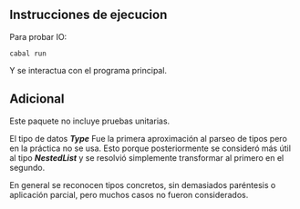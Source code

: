 ## Instrucciones de ejecucion

Para probar IO: 

`cabal run`

Y se interactua con el programa principal.

## Adicional

Este paquete no incluye pruebas unitarias.

El tipo de datos ***Type*** Fue la primera aproximación al parseo de tipos pero en la práctica no se usa. Esto porque posteriormente se consideró más útil al tipo ***NestedList*** y se resolvió simplemente transformar al primero en el segundo. 

En general se reconocen tipos concretos, sin demasiados paréntesis o aplicación parcial, pero muchos casos no fueron considerados.
